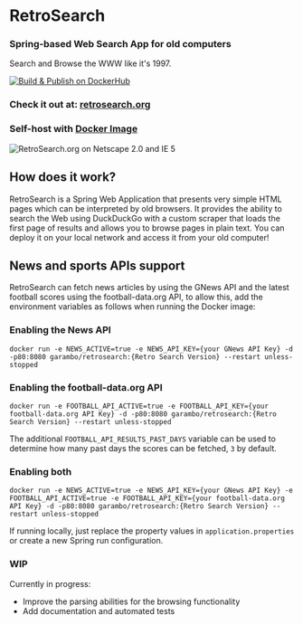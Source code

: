 # RetroSearch
### Spring-based Web Search App for old computers

Search and Browse the WWW like it's 1997.

[![Build & Publish on DockerHub](https://github.com/garamb1/retrosearch/actions/workflows/publish.yml/badge.svg)](https://github.com/garamb1/retrosearch/actions/workflows/publish.yml)

### Check it out at: [retrosearch.org](http://retrosearch.org)
### Self-host with [Docker Image](https://hub.docker.com/repository/docker/garambo/retrosearch)

![RetroSearch.org on Netscape 2.0 and IE 5](https://github.com/garamb1/retrosearch/assets/3776646/c72e5fa5-dee8-4ea5-b2f4-211baafae626)


## How does it work?

RetroSearch is a Spring Web Application that presents very simple HTML pages which can be interpreted by old browsers.
It provides the ability to search the Web using DuckDuckGo with a custom scraper that loads the first page of results and allows you to browse pages in plain text.
You can deploy it on your local network and access it from your old computer!

## News and sports APIs support

RetroSearch can fetch news articles by using the GNews API and the latest football scores using the football-data.org API, to allow this, add the environment variables as follows when running the Docker image:


### Enabling the News API

```
docker run -e NEWS_ACTIVE=true -e NEWS_API_KEY={your GNews API Key} -d -p80:8080 garambo/retrosearch:{Retro Search Version} --restart unless-stopped
```

### Enabling the football-data.org API

```
docker run -e FOOTBALL_API_ACTIVE=true -e FOOTBALL_API_KEY={your football-data.org API Key} -d -p80:8080 garambo/retrosearch:{Retro Search Version} --restart unless-stopped
```

The additional `FOOTBALL_API_RESULTS_PAST_DAYS` variable can be used to determine how many past days the scores can be fetched, `3` by default.

### Enabling both

```
docker run -e NEWS_ACTIVE=true -e NEWS_API_KEY={your GNews API Key} -e FOOTBALL_API_ACTIVE=true -e FOOTBALL_API_KEY={your football-data.org API Key} -d -p80:8080 garambo/retrosearch:{Retro Search Version} --restart unless-stopped
```

If running locally, just replace the property values in `application.properties` or create a new Spring run configuration.


### WIP
Currently in progress:
 - Improve the parsing abilities for the browsing functionality
 - Add documentation and automated tests

